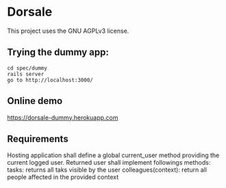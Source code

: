 # Dorsale

This project uses the GNU AGPLv3 license.


## Trying the dummy app:

```
cd spec/dummy
rails server
go to http://localhost:3000/
```

## Online demo

https://dorsale-dummy.herokuapp.com

## Requirements
Hosting application shall define a global current_user method providing the current logged user.
Returned user shall implement followings methods:
tasks: returns all taks visible by the user
colleagues(context): return all people affected in the provided context